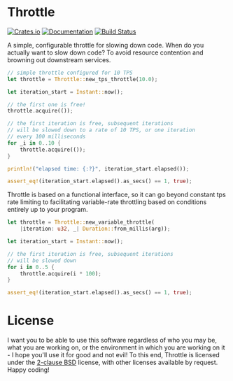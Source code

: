 # Throttle

[![Crates.io](https://img.shields.io/crates/v/mysteriouspants-throttle.svg)](https://crates.io/crates/mysteriouspants-throttle)
[![Documentation](https://docs.rs/mysteriouspants-throttle/badge.svg)](https://docs.rs/mysteriouspants-throttle/)
[![Build Status](https://travis-ci.org/mysteriouspants/throttle.svg?branch=master)](https://travis-ci.org/mysteriouspants/throttle)

A simple, configurable throttle for slowing down code. When do you actually want to slow down code? To avoid resource
contention and browning out downstream services.

```rust
// simple throttle configured for 10 TPS
let throttle = Throttle::new_tps_throttle(10.0);

let iteration_start = Instant::now();

// the first one is free!
throttle.acquire(());

// the first iteration is free, subsequent iterations
// will be slowed down to a rate of 10 TPS, or one iteration
// every 100 milliseconds
for _i in 0..10 {
    throttle.acquire(());
}

println!("elapsed time: {:?}", iteration_start.elapsed());

assert_eq!(iteration_start.elapsed().as_secs() == 1, true);
```

Throttle is based on a functional interface, so it can go beyond constant tps rate limiting to facilitating
variable-rate throttling based on conditions entirely up to your program.

```rust
let throttle = Throttle::new_variable_throttle(
    |iteration: u32, _| Duration::from_millis(arg));

let iteration_start = Instant::now();

// the first iteration is free, subsequent iterations
// will be slowed down
for i in 0..5 {
    throttle.acquire(i * 100);
}

assert_eq!(iteration_start.elapsed().as_secs() == 1, true);
```

# License

I want you to be able to use this software regardless of who you may be, what you are working on, or the environment in
which you are working on it - I hope you'll use it for good and not evil! To this end, Throttle is licensed under the
[2-clause BSD][2cbsd] license, with other licenses available by request. Happy coding!

[2cbsd]: https://opensource.org/licenses/BSD-2-Clause
